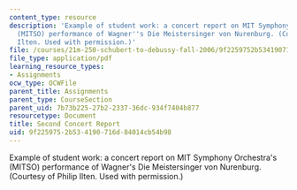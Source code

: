 ```yaml
---
content_type: resource
description: 'Example of student work: a concert report on MIT Symphony Orchestra''s
  (MITSO) performance of Wagner''s Die Meistersinger von Nurenburg. (Courtesy of Philip
  Ilten. Used with permission.)'
file: /courses/21m-250-schubert-to-debussy-fall-2006/9f2259752b534190716d84014cb54b98_report_ilten.pdf
file_type: application/pdf
learning_resource_types:
- Assignments
ocw_type: OCWFile
parent_title: Assignments
parent_type: CourseSection
parent_uid: 7b73b225-27b2-2337-36dc-934f7404b877
resourcetype: Document
title: Second Concert Report
uid: 9f225975-2b53-4190-716d-84014cb54b98
---
```

Example of student work: a concert report on MIT Symphony Orchestra's (MITSO) performance of Wagner's Die Meistersinger von Nurenburg. (Courtesy of Philip Ilten. Used with permission.)


